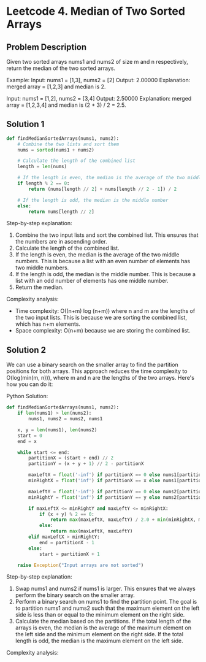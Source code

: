 # Leetcode 4. Median of Two Sorted Arrays

## Problem Description
Given two sorted arrays nums1 and nums2 of size m and n respectively, return the median of the two sorted arrays.

Example: Input: nums1 = [1,3], nums2 = [2] Output: 2.00000 Explanation: merged array = [1,2,3] and median is 2.

Input: nums1 = [1,2], nums2 = [3,4] Output: 2.50000 Explanation: merged array = [1,2,3,4] and median is (2 + 3) / 2 = 2.5.

## Solution 1
```python
def findMedianSortedArrays(nums1, nums2):
    # Combine the two lists and sort them
    nums = sorted(nums1 + nums2)

    # Calculate the length of the combined list
    length = len(nums)

    # If the length is even, the median is the average of the two middle numbers
    if length % 2 == 0:
        return (nums[length // 2] + nums[length // 2 - 1]) / 2

    # If the length is odd, the median is the middle number
    else:
        return nums[length // 2]
```

Step-by-step explanation:
1. Combine the two input lists and sort the combined list. This ensures that the numbers are in ascending order.
2. Calculate the length of the combined list.
3. If the length is even, the median is the average of the two middle numbers. This is because a list with an even number of elements has two middle numbers.
4. If the length is odd, the median is the middle number. This is because a list with an odd number of elements has one middle number.
5. Return the median.

Complexity analysis:
- Time complexity: O((n+m) log (n+m)) where n and m are the lengths of the two input lists. This is because we are sorting the combined list, which has n+m elements.
- Space complexity: O(n+m) because we are storing the combined list.

## Solution 2
We can use a binary search on the smaller array to find the partition positions for both arrays. This approach reduces the time complexity to O(log(min(m, n))), where m and n are the lengths of the two arrays. Here's how you can do it:

Python Solution:
```python
def findMedianSortedArrays(nums1, nums2):
    if len(nums1) > len(nums2):
        nums1, nums2 = nums2, nums1

    x, y = len(nums1), len(nums2)
    start = 0
    end = x

    while start <= end:
        partitionX = (start + end) // 2
        partitionY = (x + y + 1) // 2 - partitionX

        maxLeftX = float('-inf') if partitionX == 0 else nums1[partitionX - 1]
        minRightX = float('inf') if partitionX == x else nums1[partitionX]

        maxLeftY = float('-inf') if partitionY == 0 else nums2[partitionY - 1]
        minRightY = float('inf') if partitionY == y else nums2[partitionY]

        if maxLeftX <= minRightY and maxLeftY <= minRightX:
            if (x + y) % 2 == 0:
                return max(maxLeftX, maxLeftY) / 2.0 + min(minRightX, minRightY) / 2.0
            else:
                return max(maxLeftX, maxLeftY)
        elif maxLeftX > minRightY:
            end = partitionX - 1
        else:
            start = partitionX + 1

    raise Exception("Input arrays are not sorted")
```

Step-by-step explanation:
1. Swap nums1 and nums2 if nums1 is larger. This ensures that we always perform the binary search on the smaller array.
2. Perform a binary search on nums1 to find the partition point. The goal is to partition nums1 and nums2 such that the maximum element on the left side is less than or equal to the minimum element on the right side.
3. Calculate the median based on the partitions. If the total length of the arrays is even, the median is the average of the maximum element on the left side and the minimum element on the right side. If the total length is odd, the median is the maximum element on the left side.

Complexity analysis:
